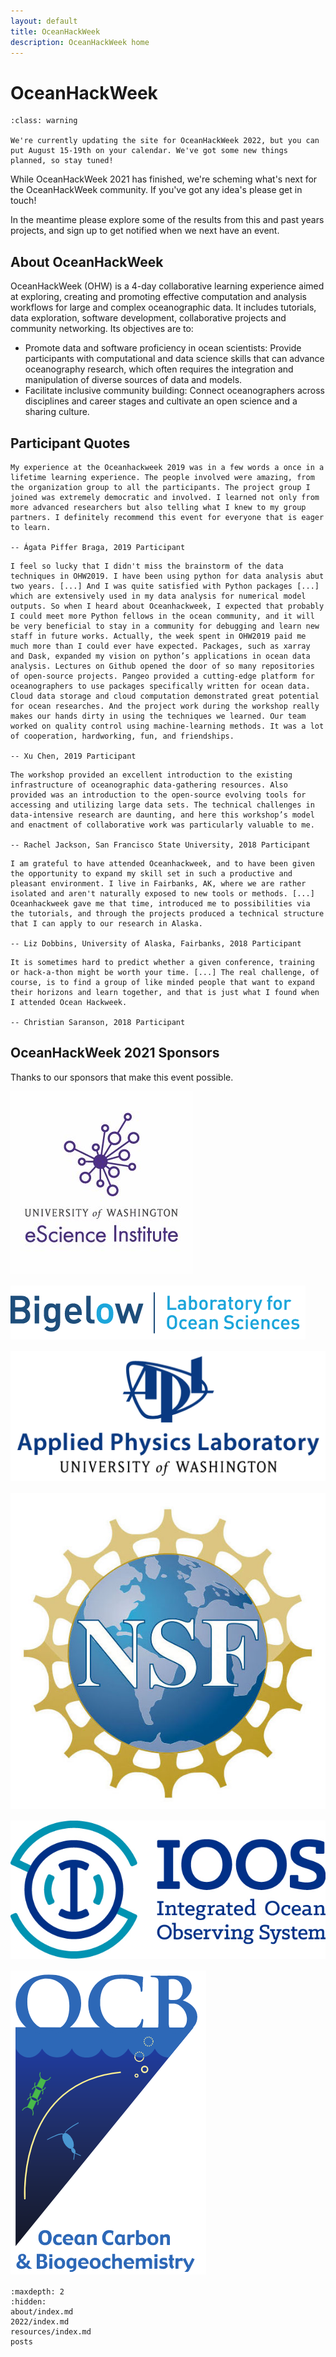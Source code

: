 ```yaml
---
layout: default
title: OceanHackWeek
description: OceanHackWeek home
---
```


# OceanHackWeek

```{admonition} Updates in progress
:class: warning

We're currently updating the site for OceanHackWeek 2022, but you can put August 15-19th on your calendar. We've got some new things planned, so stay tuned!

```

While OceanHackWeek 2021 has finished, we're scheming what's next for the OceanHackWeek community.
If you've got any idea's please get in touch!

In the meantime please explore some of the results from this and past years projects, and sign up to get notified when we next have an event.

## About OceanHackWeek</h2>

OceanHackWeek (OHW) is a 4-day collaborative learning experience aimed at exploring,
creating and promoting effective computation and analysis workflows for
large and complex oceanographic data. It includes tutorials, data exploration, software development, collaborative projects and community networking.
Its objectives are to:
				
- Promote data and software proficiency in ocean scientists: Provide participants with computational and data science skills that can advance oceanography research, which often requires the integration and manipulation of diverse sources of data and models.
- Facilitate inclusive community building: Connect oceanographers across disciplines and career stages and cultivate an open science and a sharing culture.


<!-- OceanHackWeek 2021 will take place as a hybrid in-person and virtual, online event. The in-person event will take place at the Bigelow Laboratory for Ocean Sciences, in East Boothbay, Maine (US EDT, UTC-4), as an all-day workshop (approximately 9am - 5pm). For the virtual event, formal daily activities will take place over a period of up to 3 hours per day. We expect to hold these sessions in at least two time zones, USA PDT (UTC-7) and Australian EST (UTC+10). -->

<!-- ## Information For Applicants

OceanHackWeek (OHW) 2021 will take place as a hybrid in-person and virtual, online event. Applications closed on June 28, 2021. In OceanHackWeek we will explore the intersection of data science and oceanography through tutorials and hands-on “hacking” projects. To best benefit from the program, participants are expected to have some experience with Python or R programming and data analysis. -->

## Participant Quotes

```{epigraph}
My experience at the Oceanhackweek 2019 was in a few words a once in a lifetime learning experience. The people involved were amazing, from the organization group to all the participants. The project group I joined was extremely democratic and involved. I learned not only from more advanced researchers but also telling what I knew to my group partners. I definitely recommend this event for everyone that is eager to learn.

-- Ágata Piffer Braga, 2019 Participant
```

```{epigraph}
I feel so lucky that I didn't miss the brainstorm of the data techniques in OHW2019. I have been using python for data analysis abut two years. [...] And I was quite satisfied with Python packages [...] which are extensively used in my data analysis for numerical model outputs. So when I heard about Oceanhackweek, I expected that probably I could meet more Python fellows in the ocean community, and it will be very beneficial to stay in a community for debugging and learn new staff in future works. Actually, the week spent in OHW2019 paid me much more than I could ever have expected. Packages, such as xarray and Dask, expanded my vision on python’s applications in ocean data analysis. Lectures on Github opened the door of so many repositories of open-source projects. Pangeo provided a cutting-edge platform for oceanographers to use packages specifically written for ocean data. Cloud data storage and cloud computation demonstrated great potential for ocean researches. And the project work during the workshop really makes our hands dirty in using the techniques we learned. Our team worked on quality control using machine-learning methods. It was a lot of cooperation, hardworking, fun, and friendships.

-- Xu Chen, 2019 Participant
```

```{epigraph}
The workshop provided an excellent introduction to the existing infrastructure of oceanographic data-gathering resources. Also provided was an introduction to the open-source evolving tools for accessing and utilizing large data sets. The technical challenges in data-intensive research are daunting, and here this workshop’s model and enactment of collaborative work was particularly valuable to me.

-- Rachel Jackson, San Francisco State University, 2018 Participant
```

```{epigraph}
I am grateful to have attended Oceanhackweek, and to have been given the opportunity to expand my skill set in such a productive and pleasant environment. I live in Fairbanks, AK, where we are rather isolated and aren't naturally exposed to new tools or methods. [...] Oceanhackweek gave me that time, introduced me to possibilities via the tutorials, and through the projects produced a technical structure that I can apply to our research in Alaska.

-- Liz Dobbins, University of Alaska, Fairbanks, 2018 Participant
```

```{epigraph}
It is sometimes hard to predict whether a given conference, training or hack-a-thon might be worth your time. [...] The real challenge, of course, is to find a group of like minded people that want to expand their horizons and learn together, and that is just what I found when I attended Ocean Hackweek.

-- Christian Saranson, 2018 Participant
```

## OceanHackWeek 2021 Sponsors

Thanks to our sponsors that make this event possible.

<div class="row">
<div class="col-4" style="margin-bottom: 1rem">

![UW eScience](assets/images/eScience_square_logo.jpg)

</div>
<div class="col-4" style="margin-bottom: 1rem">

![Bigelow Lab](assets/images/BigelowLabs.png)

</div>
<div class="col-4" style="margin-bottom: 1rem">

![UW APL](assets/images/apl_logo_blue.jpg)

</div>
<div class="col-4" style="margin-bottom: 1rem">

![NSF](assets/images/nsf.jpeg)

</div>
<div class="col-4" style="margin-bottom: 1rem">

![IOOS](assets/images/ioos_logo.jpg)

</div>
<div class="col-4" style="margin-bottom: 1rem">

![OCB](assets/images/OCB_logo.png)

</div>
</div>

<!-- ## Location and Time Zones

In-person workshop: Bigelow Laboratory for Ocean Sciences, East Boothbay, Maine (US EDT, UTC-4).

Virtual event: We expect to hold formal sessions in at least two time zones, USA PDT (UTC-7) and Australian EST (UTC+10). -->

```{toctree}
:maxdepth: 2
:hidden:
about/index.md
2022/index.md
resources/index.md
posts
```
